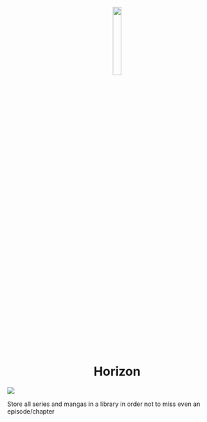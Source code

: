 <p align='center'>
  <img src='https://horizon.buongustai.ovh/src/Admin/assets/img/logo.png' width='20%'>
  <h1 align='center'>Horizon</h1>
</p>
<img src='https://i.imgur.com/6eEfqrq.png'>

Store all series and mangas in a library in order not to miss even an episode/chapter
